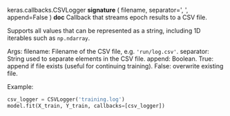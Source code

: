 keras.callbacks.CSVLogger
__signature__
(
  filename,
  separator=',
  ',
  append=False
)
__doc__
Callback that streams epoch results to a CSV file.

Supports all values that can be represented as a string,
including 1D iterables such as `np.ndarray`.

Args:
    filename: Filename of the CSV file, e.g. `'run/log.csv'`.
    separator: String used to separate elements in the CSV file.
    append: Boolean. True: append if file exists (useful for continuing
        training). False: overwrite existing file.

Example:

```python
csv_logger = CSVLogger('training.log')
model.fit(X_train, Y_train, callbacks=[csv_logger])
```
